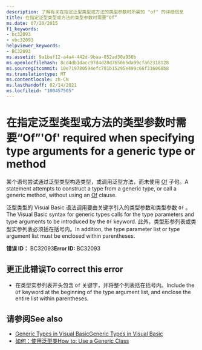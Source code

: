 ```yaml
---
description: 了解有关在指定泛型类型或方法的类型参数时所需的 "of" 的详细信息
title: 在指定泛型类型或方法的类型参数时需要“Of”
ms.date: 07/20/2015
f1_keywords:
- bc32093
- vbc32093
helpviewer_keywords:
- BC32093
ms.assetid: 9a1baf12-a4a4-442d-9baa-852ad30a956b
ms.openlocfilehash: 8cd4db1dacc97d4d28d7650b5da99cfa62318128
ms.sourcegitcommit: 10e719780594efc781b15295e499c66f316068b8
ms.translationtype: MT
ms.contentlocale: zh-CN
ms.lasthandoff: 02/14/2021
ms.locfileid: "100457505"
---
```

# <a name="of-required-when-specifying-type-arguments-for-a-generic-type-or-method"></a><span data-ttu-id="6d466-103">在指定泛型类型或方法的类型参数时需要“Of”</span><span class="sxs-lookup"><span data-stu-id="6d466-103">'Of' required when specifying type arguments for a generic type or method</span></span>

<span data-ttu-id="6d466-104">某个语句尝试通过泛型类型构造类型，或调用泛型方法，而未使用 [Of](../language-reference/statements/of-clause.md) 子句。</span><span class="sxs-lookup"><span data-stu-id="6d466-104">A statement attempts to construct a type from a generic type, or call a generic method, without using an [Of](../language-reference/statements/of-clause.md) clause.</span></span>  
  
 <span data-ttu-id="6d466-105">泛型类型的 Visual Basic 语法调用要由关键字引入的类型参数和类型参数 `Of` 。</span><span class="sxs-lookup"><span data-stu-id="6d466-105">The Visual Basic syntax for generic types calls for the type parameters and type arguments to be introduced by the `Of` keyword.</span></span> <span data-ttu-id="6d466-106">此外，类型形参列表或类型实参列表必须括在括号内。</span><span class="sxs-lookup"><span data-stu-id="6d466-106">In addition, the type parameter list or type argument list must be enclosed within parentheses.</span></span>  
  
 <span data-ttu-id="6d466-107">**错误 ID：** BC32093</span><span class="sxs-lookup"><span data-stu-id="6d466-107">**Error ID:** BC32093</span></span>  
  
## <a name="to-correct-this-error"></a><span data-ttu-id="6d466-108">更正此错误</span><span class="sxs-lookup"><span data-stu-id="6d466-108">To correct this error</span></span>  
  
- <span data-ttu-id="6d466-109">在类型实参列表开头包含 `Of` 关键字，并将整个列表括在括号内。</span><span class="sxs-lookup"><span data-stu-id="6d466-109">Include the `Of` keyword at the beginning of the type argument list, and enclose the entire list within parentheses.</span></span>  
  
## <a name="see-also"></a><span data-ttu-id="6d466-110">请参阅</span><span class="sxs-lookup"><span data-stu-id="6d466-110">See also</span></span>

- [<span data-ttu-id="6d466-111">Generic Types in Visual Basic</span><span class="sxs-lookup"><span data-stu-id="6d466-111">Generic Types in Visual Basic</span></span>](../programming-guide/language-features/data-types/generic-types.md)
- [<span data-ttu-id="6d466-112">如何：使用泛型类</span><span class="sxs-lookup"><span data-stu-id="6d466-112">How to: Use a Generic Class</span></span>](../programming-guide/language-features/data-types/how-to-use-a-generic-class.md)

